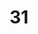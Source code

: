 ---
title: '31'
linerNotes: "happy birthday to me"
pubDate: '20 Nov 2020'
layout: '../../layouts/BlogPost.astro'
image: '31.jpg'
url: 'https://strrchildluke.bandcamp.com/album/31'
---